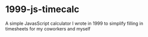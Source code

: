 # 1999-js-timecalc
A simple JavasScript calculator I wrote in 1999 to simplify filling in timesheets for my coworkers and myself
